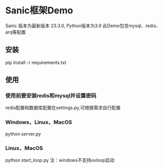 # Sanic框架Demo
Sanic 版本为最新版本 23.3.0, Python版本为3.9
此Demo包含mysql、redis、arq等配置
## 安装
pip install -r requirements.txt
## 使用
### 使用前要安装redis和mysql并设置密码
redis配置和数据库配置在settings.py,可根据需求自行配置
### Windows、Linux、MacOS
python server.py
### Linux、MacOS
python start_loop.py
注：windows不支持uvloop启动

